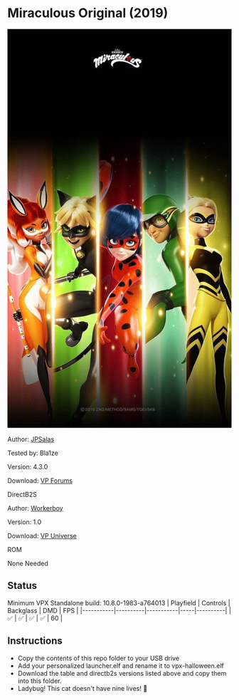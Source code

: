 # Miraculous Original (2019)

![Table Preview](https://github.com/Bla1ze/vpx-images/blob/main/vpx-miraculous.png)

Author: [JPSalas](https://www.vpforums.org/index.php?showuser=277)  

Tested by: Bla1ze

Version: 4.3.0

Download: [VP Forums](https://www.vpforums.org/index.php?app=downloads&showfile=14421)

DirectB2S

Author: [Workerboy](https://vpuniverse.com/profile/32069-workerboy/)  

Version: 1.0

Download: [VP Universe](https://vpuniverse.com/files/file/15930-miraculous-original-2019-alternative-static-backglass-with-fulldmd/)

ROM

None Needed

## Status 

Minimum VPX Standalone build: 10.8.0-1983-a764013
| Playfield | Controls | Backglass | DMD | FPS | 
|-----------|----------|-----------|-----|----------|
| :white_check_mark: | :white_check_mark: | :white_check_mark: | :white_check_mark: | 60 |

## Instructions

- Copy the contents of this repo folder to your USB drive
- Add your personalized launcher.elf and rename it to vpx-halloween.elf
- Download the table and directb2s versions listed above and copy them into this folder. 
- Ladybug! This cat doesn't have nine lives! 🐞